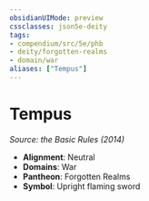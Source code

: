 ```yaml
---
obsidianUIMode: preview
cssclasses: json5e-deity
tags:
- compendium/src/5e/phb
- deity/forgotten-realms
- domain/war
aliases: ["Tempus"]
---
```

# Tempus
*Source: the Basic Rules (2014)* 

- **Alignment**: Neutral
- **Domains**: War
- **Pantheon**: Forgotten Realms
- **Symbol**: Upright flaming sword